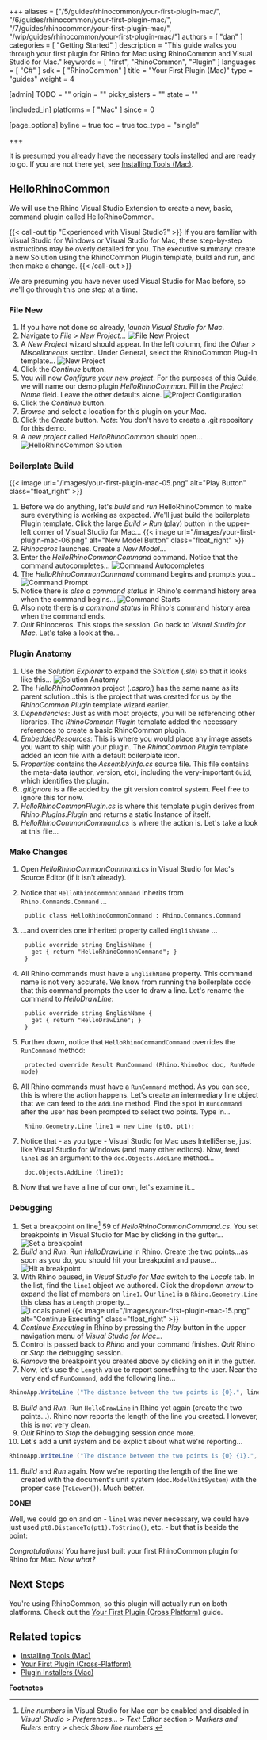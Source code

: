 +++
aliases = ["/5/guides/rhinocommon/your-first-plugin-mac/", "/6/guides/rhinocommon/your-first-plugin-mac/", "/7/guides/rhinocommon/your-first-plugin-mac/", "/wip/guides/rhinocommon/your-first-plugin-mac/"]
authors = [ "dan" ]
categories = [ "Getting Started" ]
description = "This guide walks you through your first plugin for Rhino for Mac using RhinoCommon and Visual Studio for Mac."
keywords = [ "first", "RhinoCommon", "Plugin" ]
languages = [ "C#" ]
sdk = [ "RhinoCommon" ]
title = "Your First Plugin (Mac)"
type = "guides"
weight = 4

[admin]
TODO = ""
origin = ""
picky_sisters = ""
state = ""

[included_in]
platforms = [ "Mac" ]
since = 0

[page_options]
byline = true
toc = true
toc_type = "single"

+++


It is presumed you already have the necessary tools installed and are ready to go. If you are not there yet, see [Installing Tools (Mac)](/guides/rhinocommon/installing-tools-mac).

## HelloRhinoCommon

We will use the Rhino Visual Studio Extension to create a new, basic, command plugin called HelloRhinoCommon.

{{< call-out tip "Experienced with Visual Studio?" >}}
If you are familiar with Visual Studio for Windows or Visual Studio for Mac, these step-by-step instructions may be overly detailed for you. The executive summary: create a new Solution using the RhinoCommon Plugin template, build and run, and then make a change.
{{< /call-out >}}

We are presuming you have never used Visual Studio for Mac before, so we'll go through this one step at a time.

### File New

1. If you have not done so already, *launch Visual Studio for Mac*.
1. Navigate to *File* > *New Project*...
![File New Project](/images/your-first-plugin-mac-01.png)
1. A *New Project* wizard should appear. In the left column, find the *Other* > *Miscellaneous* section. Under General, select the RhinoCommon Plug-In template...
![New Project](/images/your-first-plugin-mac-02.png)
1. Click the *Continue* button.
1. You will now *Configure your new project*. For the purposes of this Guide, we will name our demo plugin *HelloRhinoCommon*. Fill in the *Project Name* field. Leave the other defaults alone.
![Project Configuration](/images/your-first-plugin-mac-03.png)
1. Click the *Continue* button.
1. *Browse* and select a location for this plugin on your Mac.
1. Click the *Create* button. *Note*: You don't have to create a .git repository for this demo.
1. A *new project* called *HelloRhinoCommon* should open...
![HelloRhinoCommon Solution](/images/your-first-plugin-mac-04.png)

### Boilerplate Build

{{< image url="/images/your-first-plugin-mac-05.png" alt="Play Button" class="float_right" >}}
1. Before we do anything, let's *build* and *run* HelloRhinoCommon to make sure everything is working as expected. We'll just build the boilerplate Plugin template. Click the large *Build* > *Run* (play) button in the upper-left corner of Visual Studio for Mac...
{{< image url="/images/your-first-plugin-mac-06.png" alt="New Model Button" class="float_right" >}}
1. *Rhinoceros* launches.  Create a *New Model*...
1. Enter the *HelloRhinoCommonCommand* command.  Notice that the command autocompletes...
![Command Autocompletes](/images/your-first-plugin-mac-07.png)
1. The *HelloRhinoCommonCommand* command begins and prompts you...
![Command Prompt](/images/your-first-plugin-mac-08.png)
1. Notice there is *also a command status* in Rhino's command history area when the command begins...
![Command Starts](/images/your-first-plugin-mac-09.png)
1. Also note there is *a command status* in Rhino's command history area when the command ends.
1. *Quit* Rhinoceros. This stops the session. Go back to *Visual Studio for Mac*.  Let's take a look at the...


### Plugin Anatomy

1. Use the *Solution Explorer* to expand the *Solution* (*.sln*) so that it looks like this...
![Solution Anatomy](/images/your-first-plugin-mac-11.png)
1. The *HelloRhinoCommon* project (*.csproj*) has the same name as its parent solution...this is the project that was created for us by the *RhinoCommon Plugin* template wizard earlier.
1. *Dependencies*: Just as with most projects, you will be referencing other libraries. The *RhinoCommon Plugin* template added the necessary references to create a basic RhinoCommon plugin.
1. *EmbeddedResources*: This is where you would place any image assets you want to ship with your plugin. The *RhinoCommon Plugin* template added an icon file with a default boilerplate icon.
1. *Properties* contains the *AssemblyInfo.cs* source file.  This file contains the meta-data (author, version, etc), including the very-important `Guid`, which identifies the plugin.
1. *.gitignore* is a file added by the git version control system. Feel free to ignore this for now.
1. *HelloRhinoCommonPlugin.cs* is where this template plugin derives from *Rhino.Plugins.Plugin* and returns a static Instance of itself.  
1. *HelloRhinoCommonCommand.cs* is where the action is.  Let's take a look at this file...


### Make Changes

1. Open *HelloRhinoCommonCommand.cs* in Visual Studio for Mac's Source Editor (if it isn't already).
1. Notice that `HelloRhinoCommonCommand` inherits from `Rhino.Commands.Command` ...

        public class HelloRhinoCommonCommand : Rhino.Commands.Command
1. ...and overrides one inherited property called `EnglishName` ...

        public override string EnglishName {
          get { return "HelloRhinoCommonCommand"; }
        }
1. All Rhino commands must have a `EnglishName` property.  This command name is not very accurate.  We know from running the boilerplate code that this command prompts the user to draw a line.  Let's rename the command to *HelloDrawLine*:

        public override string EnglishName {
          get { return "HelloDrawLine"; }
        }
1. Further down, notice that `HelloRhinoCommandCommand` overrides the `RunCommand` method:

        protected override Result RunCommand (Rhino.RhinoDoc doc, RunMode mode)
1. All Rhino commands must have a `RunCommand` method.  As you can see, this is where the action happens.  Let's create an intermediary line object that we can feed to the `AddLine` method.  Find the spot in `RunCommand` after the user has been prompted to select two points.  Type in...

        Rhino.Geometry.Line line1 = new Line (pt0, pt1);
1. Notice that - as you type - Visual Studio for Mac uses IntelliSense, just like Visual Studio for Windows (and many other editors).  Now, feed `line1` as an argument to the `doc.Objects.AddLine` method...

        doc.Objects.AddLine (line1);
1. Now that we have a line of our own, let's examine it...


### Debugging

1. Set a breakpoint on line[^1] 59 of *HelloRhinoCommonCommand.cs*.  You set breakpoints in Visual Studio for Mac by clicking in the gutter...
![Set a breakpoint](/images/your-first-plugin-mac-12.png)
1. *Build* and *Run*.  Run *HelloDrawLine* in Rhino.  Create the two points...as soon as you do, you should hit your breakpoint and pause...
![Hit a breakpoint](/images/your-first-plugin-mac-13.png)
1. With Rhino paused, in *Visual Studio for Mac* switch to the *Locals* tab.  In the list, find the `line1` object we authored.  Click the dropdown *arrow* to expand the list of members on `line1`.  Our `line1` is a `Rhino.Geometry.Line` this class has a `Length` property...  
![Locals panel](/images/your-first-plugin-mac-14.png)
{{< image url="/images/your-first-plugin-mac-15.png" alt="Continue Executing" class="float_right" >}}
4. *Continue Executing* in Rhino by pressing the *Play* button in the upper navigation menu of *Visual Studio for Mac*...
1. Control is passed back to *Rhino* and your command finishes.  *Quit* Rhino or *Stop* the debugging session.
1. *Remove* the breakpoint you created above by clicking on it in the gutter.
1. Now, let's use the `Length` value to report something to the user.  Near the very end of `RunCommand`, add the following line...

```cs
RhinoApp.WriteLine ("The distance between the two points is {0}.", line1.Length);
```

8. *Build* and *Run*.  Run `HelloDrawLine` in Rhino yet again (create the two points...).  Rhino now reports the length of the line you created.  However, this is not very clean.
1. *Quit* Rhino to *Stop* the debugging session once more.
1. Let's add a unit system and be explicit about what we're reporting...

```cs
RhinoApp.WriteLine ("The distance between the two points is {0} {1}.", line1.Length, doc.ModelUnitSystem.ToString().ToLower());
```

11. *Build* and *Run* again.  Now we're reporting the length of the line we created with the document's unit system (`doc.ModelUnitSystem`) with the proper case (`ToLower()`).  Much better.

**DONE!**

Well, we could go on and on - `line1` was never necessary, we could have just used `pt0.DistanceTo(pt1).ToString()`, etc. - but that is beside the point:

*Congratulations!*  You have just built your first RhinoCommon plugin for Rhino for Mac.  *Now what?*

## Next Steps

You're using RhinoCommon, so this plugin will actually run on both platforms.  Check out the [Your First Plugin (Cross Platform)](/guides/rhinocommon/your-first-plugin-crossplatform) guide.

## Related topics

- [Installing Tools (Mac)](/guides/rhinocommon/installing-tools-mac)
- [Your First Plugin (Cross-Platform)](/guides/rhinocommon/your-first-plugin-crossplatform)
- [Plugin Installers (Mac)](/guides/rhinocommon/plugin-installers-mac)


**Footnotes**

[^1]: *Line numbers* in Visual Studio for Mac can be enabled and disabled in *Visual Studio* > *Preferences...* > *Text Editor* section > *Markers and Rulers* entry > check *Show line numbers*.
